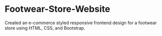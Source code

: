 # Footwear-Store-Website
Created an e-commerce styled responsive frontend design for a footwear store using HTML, CSS, and Bootstrap.
